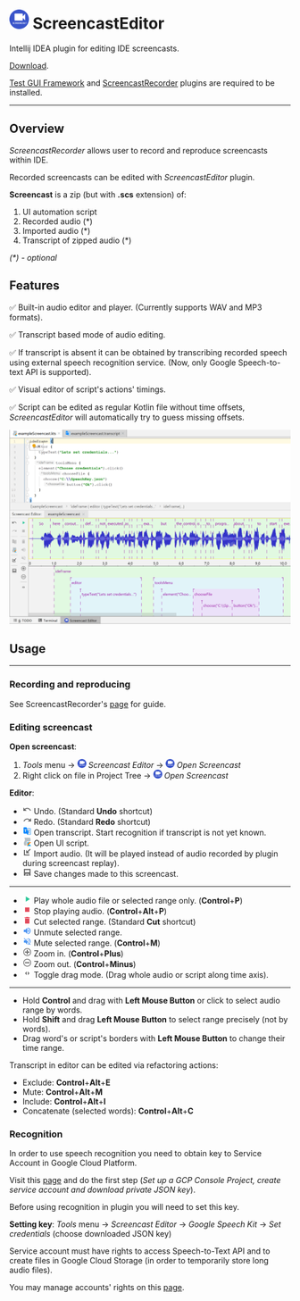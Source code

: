 # <img src="https://raw.githubusercontent.com/Recognized/ScreencastEditor/master/demo/ScreencastLogo.png" alt="drawing" width="35m"/> ScreencastEditor
Intellij IDEA plugin for editing IDE screencasts.

[Download](https://plugins.jetbrains.com/plugin/11442-screencasteditor).

[Test GUI Framework](https://plugins.jetbrains.com/plugin/11114-test-gui-framework) and 
[ScreencastRecorder](https://plugins.jetbrains.com/plugin/11439-screencastrecorder) plugins are required to be installed.
<hr>

## Overview

*ScreencastRecorder* allows user to record and reproduce screencasts within IDE.

Recorded screencasts can be edited with *ScreencastEditor* plugin.

**Screencast** is a zip (but with **.scs** extension) of:
1. UI automation script
2. Recorded audio (*)
3. Imported audio (*) 
4. Transcript of zipped audio (*)

_(\*) - optional_

## Features

✅ Built-in audio editor and player. (Currently supports WAV and MP3 formats).

✅ Transcript based mode of audio editing.

✅ If transcript is absent it can be obtained by transcribing recorded speech using external speech recognition service.
(Now, only Google Speech-to-text API is supported).

✅ Visual editor of script's actions' timings.

✅ Script can be edited as regular Kotlin file without time offsets, *ScreencastEditor* will automatically try to guess 
missing offsets.


![editor1](https://raw.githubusercontent.com/Recognized/ScreencastEditor/master/demo/editor1.PNG)


## Usage
<hr>

### Recording and reproducing

See ScreencastRecorder's [page](https://github.com/Recognized/ScreencastRecorder/blob/master/README.md) for guide.

### Editing screencast

**Open screencast**:
1. _Tools_ menu → <img src="https://raw.githubusercontent.com/Recognized/ScreencastEditor/master/demo/ScreencastLogo.png" alt="drawing" width="16"/> _Screencast Editor_ → <img src="https://raw.githubusercontent.com/Recognized/ScreencastEditor/master/demo/ScreencastLogo.png" alt="drawing" width="16"/> _Open Screencast_
2. Right click on file in Project Tree → <img src="https://raw.githubusercontent.com/Recognized/ScreencastEditor/master/demo/ScreencastLogo.png" alt="drawing" width="16"/> _Open Screencast_

**Editor**:

- <img src="https://raw.githubusercontent.com/JetBrains/intellij-community/master/platform/icons/src/actions/undo.svg?sanitize=true" width="16" height="16"/> Undo. (Standard **Undo** shortcut)
- <img src="https://raw.githubusercontent.com/JetBrains/intellij-community/master/platform/icons/src/actions/redo.svg?sanitize=true" width="16" height="16"/> Redo. (Standard **Redo** shortcut)
- <img src="https://raw.githubusercontent.com/Recognized/ScreencastEditor/master/resources/icons/transcript@2x.png" alt="transcript" width="16"/> Open transcript. Start recognition if transcript is not yet known.
- <img src="https://raw.githubusercontent.com/JetBrains/kotlin/1.2.70/idea/resources/org/jetbrains/kotlin/idea/icons/kotlin_script%402x.png" alt="transcript" width="16"/> Open UI script.
- <img src="https://raw.githubusercontent.com/JetBrains/intellij-community/master/platform/icons/src/toolbarDecorator/import.svg?sanitize=true" width="16"/> Import audio. (It will be played instead of audio recorded by plugin during screencast replay).
- <img src="https://raw.githubusercontent.com/JetBrains/intellij-community/master/platform/icons/src/actions/menu-saveall.svg?sanitize=true" width="16"/> Save changes made to this screencast.

<hr/>

- <img src="https://raw.githubusercontent.com/Recognized/ScreencastEditor/master/resources/icons/play@2x.png" alt="play pause" width="16" height="16"/> Play whole audio file or selected range only. (**Control**+**P**)
- <img src="https://raw.githubusercontent.com/Recognized/ScreencastEditor/master/resources/icons/stop@2x.png" alt="stop" width="16" height="16"/> Stop playing audio. (**Control**+**Alt**+**P**)
- <img src="https://raw.githubusercontent.com/Recognized/ScreencastEditor/master/resources/icons/delete@2x.png" alt="cut" width="16" height="16"/> Cut selected range. (Standard **Cut** shortcut)
- <img src="https://raw.githubusercontent.com/Recognized/ScreencastEditor/master/resources/icons/volume_on@2x.png" alt="unmute" width="16" height="16"/> Unmute selected range.
- <img src="https://raw.githubusercontent.com/Recognized/ScreencastEditor/master/resources/icons/volume_off@2x.png" alt="mute" width="16" height="16"/> Mute selected range. (**Control**+**M**)
- <img src="https://raw.githubusercontent.com/JetBrains/intellij-community/master/platform/icons/src/graph/zoomIn.svg?sanitize=true" width="16" height="16"/> Zoom in. (**Control**+**Plus**)
- <img src="https://raw.githubusercontent.com/JetBrains/intellij-community/master/platform/icons/src/graph/zoomOut.svg?sanitize=true" width="16" height="16"/> Zoom out. (**Control**+**Minus**)
- <img src="https://raw.githubusercontent.com/JetBrains/intellij-community/master/platform/icons/src/general/arrowSplitCenterH.svg?sanitize=true" width="16" height="16"/> Toggle drag mode. (Drag whole audio or script along time axis).

<hr/>

- Hold **Control** and drag with **Left Mouse Button** or click to select audio range by words.
- Hold **Shift** and drag **Left Mouse Button** to select range precisely (not by words).
- Drag word's or script's borders with **Left Mouse Button** to change their time range.

Transcript in editor can be edited via refactoring actions:

- Exclude: **Control**+**Alt**+**E**
- Mute: **Control**+**Alt**+**M**
- Include: **Control**+**Alt**+**I**
- Concatenate (selected words): **Control**+**Alt**+**C**

### Recognition

In order to use speech recognition you need to obtain key to Service Account in Google Cloud Platform.

Visit this [page](https://cloud.google.com/speech-to-text/docs/quickstart-client-libraries) and do the first step 
(_Set up a GCP Console Project, create service account and download private JSON key_).

Before using recognition in plugin you will need to set this key.

**Setting key**:
_Tools_ menu → _Screencast Editor_ → _Google Speech Kit_ → _Set credentials_ (choose downloaded JSON key)

Service account must have rights to access Speech-to-Text API and to create files in Google Cloud Storage 
(in order to temporarily store long audio files).

You may manage accounts' rights on this [page](https://cloud.google.com/iam/docs/granting-roles-to-service-accounts).


